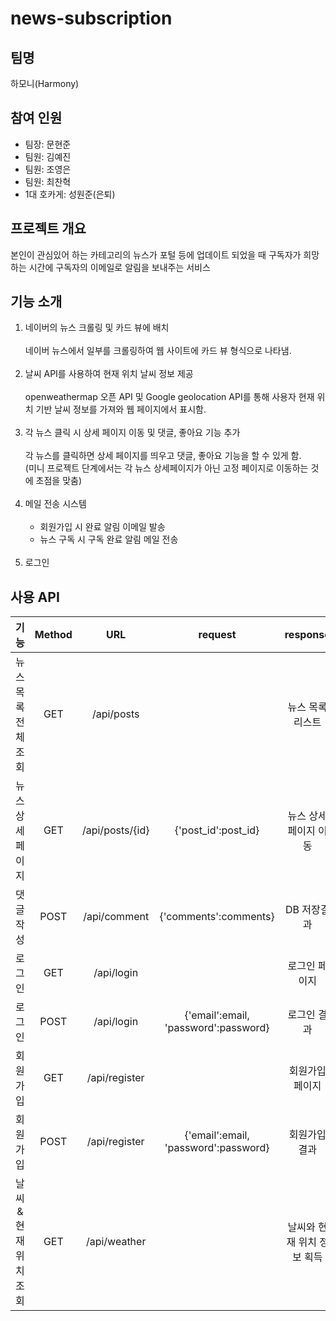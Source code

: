 # news-subscription
## 팀명
하모니(Harmony)
## 참여 인원
- 팀장: 문현준
- 팀원: 김예진
- 팀원: 조영은
- 팀원: 최찬혁
- 1대 호카게: 성원준(은퇴)

## 프로젝트 개요
본인이 관심있어 하는 카테고리의 뉴스가 포털 등에 업데이트 되었을 때 구독자가 희망하는 시간에 구독자의 이메일로 알림을 보내주는 서비스
## 기능 소개
1. 네이버의 뉴스 크롤링 및 카드 뷰에 배치<br><br>
   네이버 뉴스에서 일부를 크롤링하여 웹 사이트에 카드 뷰 형식으로 나타냄.<br><br>
2. 날씨 API를 사용하여 현재 위치 날씨 정보 제공<br><br>
   openweathermap 오픈 API 및 Google geolocation API를 통해 사용자 현재 위치 기반 날씨 정보를 가져와 웹 페이지에서 표시함.<br><br>
3. 각 뉴스 클릭 시 상세 페이지 이동 및 댓글, 좋아요 기능 추가<br><br>
   각 뉴스를 클릭하면 상세 페이지를 띄우고 댓글, 좋아요 기능을 할 수 있게 함.<br>(미니 프로젝트 단계에서는 각 뉴스 상세페이지가 아닌 고정 페이지로 이동하는 것에 초점을 맞춤)<br><br>
4. 메일 전송 시스템<br><br>
   - 회원가입 시 완료 알림 이메일 발송
   - 뉴스 구독 시 구독 완료 알림 메일 전송<br><br>
5. 로그인
## 사용 API 
|기능|Method|URL|request|response|
|:----:|:---:|:-----:|:-----:|:-----:|
|뉴스 목록 전체 조회|GET|/api/posts||뉴스 목록 리스트|
|뉴스 상세 페이지|GET|/api/posts/{id}|{'post_id':post_id}|뉴스 상세 페이지 이동|
|댓글작성|POST|/api/comment|{'comments':comments}|DB 저장결과|
|로그인|GET|/api/login||로그인 페이지|
|로그인|POST|/api/login|{'email':email, 'password':password}|로그인 결과|
|회원가입|GET|/api/register||회원가입 페이지|
|회원가입|POST|/api/register|{'email':email, 'password':password}|회원가입 결과|
|날씨 & 현재 위치 조회|GET|/api/weather||날씨와 현재 위치 정보 획득|
